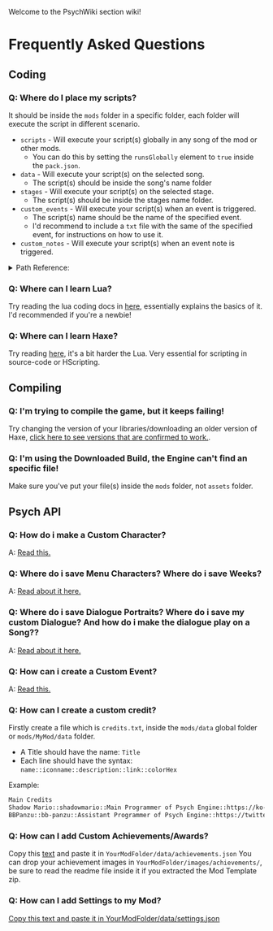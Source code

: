 Welcome to the PsychWiki section wiki!

# Frequently Asked Questions
## Coding
### Q: Where do I place my scripts?
It should be inside the `mods` folder in a specific folder, each folder will execute the script in different scenario.

- `scripts` - Will execute your script(s) globally in any song of the mod or other mods. 
     - You can do this by setting the `runsGlobally` element to `true` inside the `pack.json`.
- `data` - Will execute your script(s) on the selected song.
     - The script(s) should be inside the song's name folder
- `stages` - Will execute your script(s) on the selected stage.
     - The script(s) should be inside the stages name folder.
- `custom_events` - Will execute your script(s) when an event is triggered.
     - The script(s) name should be the name of the specified event.
     - I'd recommend to include a `txt` file with the same of the specified event, for instructions on how to use it.
- `custom_notes` - Will execute your script(s) when an event note is triggered.

<details><summary>Path Reference:</summary>
<p>

```txt
mods
├─scripts
│ └─main.lua
├─custom_events
│ ├─event_name.lua
│ └─event_name.txt
├─custom_notes
│ └─note_name.lua
├─data
│ └─song
│   └─main.lua
└─stages
  └─song
    └─main.lua
```

</p>
</details>

### Q: Where can I learn Lua?
Try reading the lua coding docs in [here](https://github.com/Meme1079/PsychWiki/wiki/Lua-Coding-Docs:-Basics-of-Coding), essentially explains the basics of it. I'd recommended if you're a newbie!

### Q: Where can I learn Haxe?
Try reading [here](https://haxe.org/documentation/introduction/), it's a bit harder the Lua. Very essential for scripting in source-code or HScripting.

## Compiling
### Q: I'm trying to compile the game, but it keeps failing!
Try changing the version of your libraries/downloading an older version of Haxe, [click here to see versions that are confirmed to work.](https://github.com/ShadowMario/FNF-PsychEngine/wiki/Libraries-versions).

### Q: I'm using the Downloaded Build, the Engine can't find an specific file!
Make sure you've put your file(s) inside the `mods` folder, not `assets` folder.

## Psych API
### Q: How do i make a Custom Character?
A: [Read this.](https://github.com/ShadowMario/FNF-PsychEngine/wiki/Creating-a-Character)

### Q: Where do i save Menu Characters? Where do i save Weeks?
A: [Read about it here.](https://github.com/ShadowMario/FNF-PsychEngine/wiki/Adding-a-New-Week)

### Q: Where do i save Dialogue Portraits? Where do i save my custom Dialogue? And how do i make the dialogue play on a Song??
A: [Read about it here.](https://github.com/ShadowMario/FNF-PsychEngine/wiki/Dialogues)

### Q: How can i create a Custom Event?
A: [Read this.](https://github.com/ShadowMario/FNF-PsychEngine/wiki/Creating-an-Event)

### Q: How can I create a custom credit?
Firstly create a file which is `credits.txt`, inside the `mods/data` global folder or `mods/MyMod/data` folder. 

- A Title should have the name: `Title`
- Each line should have the syntax: `name::iconname::description::link::colorHex`

Example:
```txt
Main Credits
Shadow Mario::shadowmario::Main Programmer of Psych Engine::https://ko-fi.com/shadowmario::FFDD33
BBPanzu::bb-panzu::Assistant Programmer of Psych Engine::https://twitter.com/bbsub3::FFDD33
```

### Q: How can I add Custom Achievements/Awards?
Copy this [text](https://pastebin.com/raw/3pJKDX6v) and paste it in `YourModFolder/data/achievements.json` You can drop your achievement images in `YourModFolder/images/achievements/`, be sure to read the readme file inside it if you extracted the Mod Template zip.

### Q: How can I add Settings to my Mod?
[Copy this text and paste it in YourModFolder/data/settings.json](https://pastebin.com/raw/EMu20Fyx)